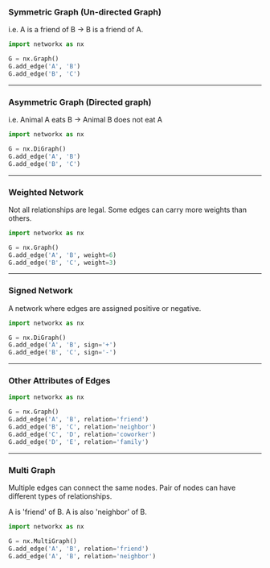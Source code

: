 ### Symmetric Graph (Un-directed Graph)
i.e. A is a friend of B -> B is a friend of A.
 
 ```python
import networkx as nx

G = nx.Graph()
G.add_edge('A', 'B')
G.add_edge('B', 'C')
```

---

### Asymmetric Graph (Directed graph)
i.e. Animal A eats B -> Animal B does not eat A
 
 ```python
import networkx as nx

G = nx.DiGraph()
G.add_edge('A', 'B')
G.add_edge('B', 'C')
```

---

### Weighted Network
Not all relationships are legal. Some edges can carry 
more weights than others.

 ```python
import networkx as nx

G = nx.Graph()
G.add_edge('A', 'B', weight=6)
G.add_edge('B', 'C', weight=3)
```

---

### Signed Network
A network where edges are assigned positive or negative.

 ```python
import networkx as nx

G = nx.DiGraph()
G.add_edge('A', 'B', sign='+')
G.add_edge('B', 'C', sign='-')
```

---

### Other Attributes of Edges

 ```python
import networkx as nx

G = nx.Graph()
G.add_edge('A', 'B', relation='friend')
G.add_edge('B', 'C', relation='neighbor')
G.add_edge('C', 'D', relation='coworker')
G.add_edge('D', 'E', relation='family')
```

---

### Multi Graph
Multiple edges can connect the same nodes. Pair of nodes can 
have different types of relationships.

A is 'friend' of B. A is also 'neighbor' of B.

 ```python
import networkx as nx

G = nx.MultiGraph()
G.add_edge('A', 'B', relation='friend')
G.add_edge('A', 'B', relation='neighbor')
```
